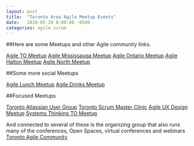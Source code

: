 ```yaml
---
layout: post
title:  "Toronto Area Agile Meetup Events"
date:   2018-05-29 8:00:00 -0500
categories: agile scrum
---
```


##Here are some Meetups and other Agile community links.

[Agile TO Meetup](https://www.meetup.com/AgileTO/)
[Agile Mississauga Meetup](https://www.meetup.com/AgileMississauga/)
[Agile Ontario Meetup](https://www.meetup.com/Agile-Ontario/)
[Agile Halton Meetup](https://www.meetup.com/Halton-Agile-Lean-Network/)
[Agile North Meetup](https://www.meetup.com/Agile-North/)
 
##Some more social Meetups

[Agile Lunch Meetup](https://www.meetup.com/AgileLunch/)
[Agile Drinks Meetup](https://www.meetup.com/Agile-Drinks/)
 
##Focused Meetups

[Toronto Atlassian User Group](https://www.meetup.com/Toronto-AUG-Meetup/)
[Toronto Scrum Master Clinic](https://www.meetup.com/Toronto-ScrumMaster-Clinic-Meetup/)
[Agile UX Design Meetup](https://www.meetup.com/Agile-Experience-Design-Toronto/)
[Systems Thinking TO Meetup](https://www.meetup.com/SystemsThinkingTO/)
 
And connected to several of these is the organizing group that also runs many of the conferences, Open Spaces, virtual conferences and webinars
[Toronto Agile Community](http://www.torontoagilecommunity.org/display/PUBLIC/Home)
